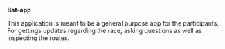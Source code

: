**Bat-app**

This application is meant to be a general purpose app for the participants. For gettings updates regarding the race, asking questions as well as inspecting the routes.